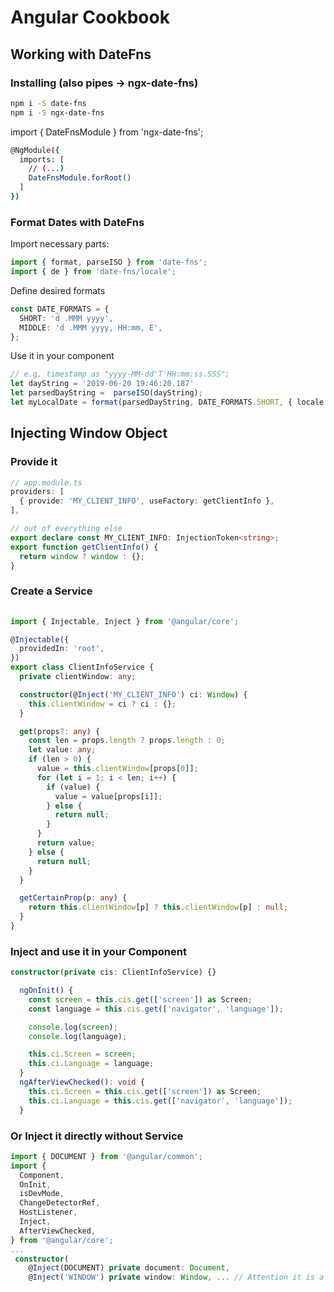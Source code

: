 # Angular Cookbook

## Working with DateFns

### Installing (also pipes &rarr; ngx-date-fns)

```bash
npm i -S date-fns
npm i -S ngx-date-fns
```
import { DateFnsModule } from 'ngx-date-fns';

```bash
@NgModule({
  imports: [
    // (...)
    DateFnsModule.forRoot()
  ]
})
```

### Format Dates with DateFns

Import necessary parts:

```ts
import { format, parseISO } from 'date-fns';
import { de } from 'date-fns/locale';
```

Define desired formats

```ts
const DATE_FORMATS = {
  SHORT: 'd .MMM yyyy',
  MIDDLE: 'd .MMM yyyy, HH:mm, E',
};
```
Use it in your component

```ts
// e.g. timestamp as "yyyy-MM-dd'T'HH:mm:ss.SSS";
let dayString = '2019-06-20 19:46:20.187'
let parsedDayString =  parseISO(dayString);
let myLocalDate = format(parsedDayString, DATE_FORMATS.SHORT, { locale: de });
```



## Injecting Window Object

### Provide it

```ts
// app.module.ts  
providers: [
  { provide: 'MY_CLIENT_INFO', useFactory: getClientInfo },
],

// out of everything else
export declare const MY_CLIENT_INFO: InjectionToken<string>;
export function getClientInfo() {
  return window ? window : {};
}
```

### Create a Service

```ts
  
import { Injectable, Inject } from '@angular/core';

@Injectable({
  providedIn: 'root',
})
export class ClientInfoService {
  private clientWindow: any;

  constructor(@Inject('MY_CLIENT_INFO') ci: Window) {
    this.clientWindow = ci ? ci : {};
  }

  get(props?: any) {
    const len = props.length ? props.length : 0;
    let value: any;
    if (len > 0) {
      value = this.clientWindow[props[0]];
      for (let i = 1; i < len; i++) {
        if (value) {
          value = value[props[i]];
        } else {
          return null;
        }
      }
      return value;
    } else {
      return null;
    }
  }

  getCertainProp(p: any) {
    return this.clientWindow[p] ? this.clientWindow[p] : null;
  }
}
```

### Inject and use it in your Component

```ts
constructor(private cis: ClientInfoService) {}

  ngOnInit() {
    const screen = this.cis.get(['screen']) as Screen;
    const language = this.cis.get(['navigator', 'language']);

    console.log(screen);
    console.log(language);

    this.ci.Screen = screen;
    this.ci.Language = language;
  }
  ngAfterViewChecked(): void {
    this.ci.Screen = this.cis.get(['screen']) as Screen;
    this.ci.Language = this.cis.get(['navigator', 'language']);
  }
```

### Or Inject it directly without Service

```ts
import { DOCUMENT } from '@angular/common';
import {
  Component,
  OnInit,
  isDevMode,
  ChangeDetectorRef,
  HostListener,
  Inject,
  AfterViewChecked,
} from '@angular/core';
...
 constructor(
    @Inject(DOCUMENT) private document: Document,
    @Inject('WINDOW') private window: Window, ... // Attention it is a String!
```

